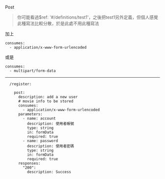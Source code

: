 Post 

>你可能看過$ref: '#/definitions/test1'，之後把test1另外定義，但個人感覺此種寫法比較分散，於是此處不用此種寫法


加上

```
consumes:
  - application/x-www-form-urlencoded

```
或是
```
consumes:
  - multipart/form-data
```

--------
```
  /register:         
  
    post:
      description: add a new user
      # movie info to be stored
      consumes:
        - application/x-www-form-urlencoded
      parameters:
        - name: account
          description: 使用者帳號
          type: string
          in: formData
          required: true
        - name: password
          description: 使用者密碼
          type: string
          in: formData
          required: true
      responses:
        "200":
          description: Success        
```